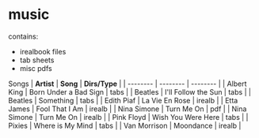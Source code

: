 # music
contains:
* irealbook files
* tab sheets
* misc pdfs

Songs
| **Artist** | **Song** | **Dirs/Type** |
| -------- | -------- | -------- |
| Albert King | Born Under a Bad Sign | tabs |
| Beatles | I'll Follow the Sun | tabs |
| Beatles | Something | tabs |
| Edith Piaf | La Vie En Rose | irealb |
| Etta James | Fool That I Am | irealb |
| Nina Simone | Turn Me On | pdf |
| Nina Simone | Turn Me On | irealb |
| Pink Floyd | Wish You Were Here | tabs |
| Pixies | Where is My Mind | tabs | 
| Van Morrison | Moondance | irealb |

